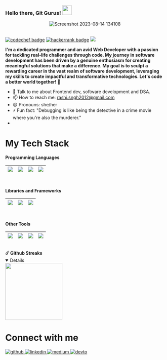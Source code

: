 ### Hello there, Git Gurus! <img src="https://media.tenor.com/images/dde00ef959f44dc5279786fc7f20fe5b/tenor.gif" width="30" >

<div align="center">
<img alt="Screenshot 2023-08-14 134108" src="https://github.com/RashiS20/RashiS20/assets/104789491/3333192c-91d9-433a-9e31-94e8bbd9c390">
</div>
<br>

<!--  https://img.shields.io/badge/rs2012-30302f?style=flat&logo=codechef
https://img.shields.io/badge/2001640100210_2C-black?logo=hackerrank

 -->
 [![codechef badge](https://img.shields.io/badge/rs2012-black?logo=codechef)](https://www.codechef.com/users/rs2012)
[![hackerrank badge](https://img.shields.io/badge/2001640100210_2C-black?logo=hackerrank)](https://www.hackerrank.com/2001640100210_2C?hr_r=1)
[![](https://visitcount.itsvg.in/api?id=RashiS20&label=Profile%20Views&color=6&icon=2&pretty=true)](https://visitcount.itsvg.in)</br>


**I'm a dedicated programmer and an avid Web Developer with a passion for tackling real-life challenges through code. My journey in software development has been driven by a genuine enthusiasm for creating meaningful solutions that make a difference. My goal is to sculpt a rewarding career in the vast realm of software development, leveraging my skills to create impactful and transformative technologies. Let's code a better world together! 🚀**


- :handshake: Talk to me about Frontend dev, software development and DSA.
- 📫 How to reach me: rashi.sngh2012@gmail.com
- 😄 Pronouns: she/her
- ⚡ Fun fact: "Debugging is like being the detective in a crime movie where you're also the murderer."
- 

  # My Tech Stack

**Programming Languages**

<img src="https://img.shields.io/badge/html5%20-%2314354C.svg?&style=for-the-badge&logo=html5&logoColor=white"/>|<img src="https://img.shields.io/badge/c++%20-%2300599C.svg?&style=for-the-badge&logo=c%2B%2B&ogoColor=white"/>|<img src="https://img.shields.io/badge/javascript%20-%23323330.svg?&style=for-the-badge&logo=javascript&logoColor=%23F7DF1E"/>|<img src="https://img.shields.io/badge/css3%20-%2300599C.svg?&style=for-the-badge&logo=css3&logoColor=white"/>
|--|--|--|--|

<br>

**Libraries and Frameworks**

<img src="https://img.shields.io/badge/tailwindcss-092E20?style=for-the-badge&logo=tailwindcss&logoColor=white"/>|<img src="https://img.shields.io/badge/bootstrap%20-%23563D7C.svg?&style=for-the-badge&logo=bootstrap&logoColor=white"/>| <img src="https://img.shields.io/badge/React-20232A?style=for-the-badge&logo=react&logoColor=61DAFB"/>|
|--|--|--|

<br>

**Other Tools**

<img src="https://img.shields.io/badge/git%20-%23F05033.svg?&style=for-the-badge&logo=git&logoColor=white"/>|<img src="https://img.shields.io/badge/github%20-%23121011.svg?&style=for-the-badge&logo=github&logoColor=white"/>|<img src="https://img.shields.io/badge/Postman-FF6C37?style=for-the-badge&logo=postman&logoColor=white">|<img src="https://img.shields.io/badge/netlify-%23000000.svg?style=for-the-badge&logo=netlify&logoColor=#00C7B7">
|--|--|--|--|
<br>
<summary><b>☄️ Github Streaks</b></summary>
<details open>
<img height="180em" src="https://github-readme-streak-stats.herokuapp.com?user=RashiS20" />
</details>


# Connect with me

<p >
<a href="https://github.com/RashiS20" target="_blank">
<img src=https://img.shields.io/badge/github-%2324292e.svg?&style=for-the-badge&logo=github&logoColor=white alt=github style="margin-bottom: 5px;" />
</a>

<a href="https://www.linkedin.com/in/rashi-singh-24234a21a/" target="_blank">
<img src=https://img.shields.io/badge/linkedin-%231E77B5.svg?&style=for-the-badge&logo=linkedin&logoColor=white alt=linkedin style="margin-bottom: 5px;" />
</a>
<a href="https://leetcode.com/rashi_2012/" target="_blank">
<img src=https://img.shields.io/badge/leetcode-%23292929.svg?&style=for-the-badge&logo=leetcode&logoColor=white alt=medium style="margin-bottom: 5px;" />
</a>   
 <a href="rashi.sngh2012@gmail.com" target="_blank">
<img src=https://img.shields.io/badge/gmail-%2308090A.svg?&style=for-the-badge&logo=	gmail&logoColor=white alt=devto style="margin-bottom: 5px;" />
</a> 
</p> 
